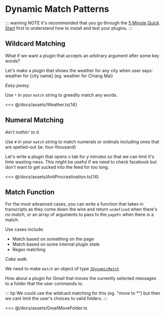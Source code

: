 # Dynamic Match Patterns

::: warning NOTE
It's recommended that you go through the [5 Minute Quick Start](/quick-start) first to understand how to install and test your plugins.
:::

## Wildcard Matching

What if we want a plugin that accepts an arbitrary argument after some key words?

Let's make a plugin that shows the weather for any city when user says: <span class="voice-cmd">weather for [city name]</span> (eg. <span class="voice-cmd">weather for Chiang Mai</span>)

_Easy peasy._

Use `*` in your `match` string to greedily match any words.

<<< @/docs/assets/Weather.ts{14}

## Numeral Matching

_Ain't nothin' to it._

Use `#` in your `match` string to match numerals or ordinals including ones that are spelled-out (ie. <span class="voice-cmd">four-thousand</span>)

Let's write a plugin that opens x tab for y minutes so that we can limit it's time wasting-ness. This might be useful if we need to check facebook but don't want to get sucked into the feed for too long.

<<< @/docs/assets/AntiProcrastination.ts{14}

## Match Function

For the most advanced cases, you can write a function that takes in transcripts as they come down the wire and return `undefined` when there's *no match*, or an array of arguments to pass to the `pageFn` when there *is* a match.

Use cases include:
 * Match based on something on the page
 * Match based on some internal plugin state
 * Regex matching

_Cake walk._

We need to make `match` an object of type [`IDynamicMatch`](/api-reference/command.md#idynamicmatch)

How about a plugin for Gmail that moves the currently selected messages to a folder that the user commands to.

::: tip
We could use the wildcard matching for this (eg. "move to *") but then we cant limit the user's choices to valid folders.
:::

<<< @/docs/assets/GmailMoveFolder.ts
